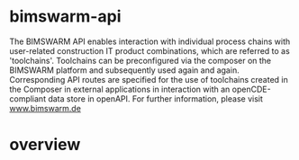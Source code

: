 # bimswarm-api
The BIMSWARM API enables interaction with individual process chains with user-related construction IT product combinations, which are referred to as 'toolchains'. Toolchains can be preconfigured via the composer on the BIMSWARM platform and subsequently used again and again. Corresponding API routes are specified for the use of toolchains created in the Composer in external applications in interaction with an openCDE-compliant data store in openAPI. For further information, please visit www.bimswarm.de

# overview

